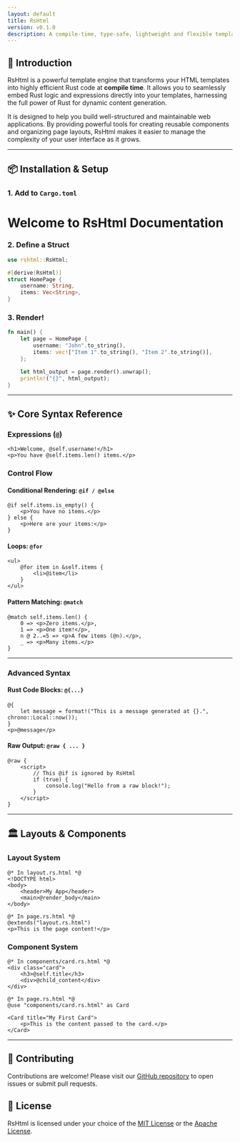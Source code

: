```yaml
---
layout: default
title: RsHtml
version: v0.1.0
description: A compile-time, type-safe, lightweight and flexible template engine for Rust, designed to seamlessly integrate Rust code within HTML templates.
---
```


## 🚀 Introduction

RsHtml is a powerful template engine that transforms your HTML templates into highly efficient Rust code at **compile time**. It allows you to seamlessly embed Rust logic and expressions directly into your templates, harnessing the full power of Rust for dynamic content generation.

It is designed to help you build well-structured and maintainable web applications. By providing powerful tools for creating reusable components and organizing page layouts, RsHtml makes it easier to manage the complexity of your user interface as it grows.

---

## 📦 Installation & Setup

### 1. Add to `Cargo.toml`

# Welcome to RsHtml Documentation

### 2. Define a Struct

```rust
use rshtml::RsHtml;

#[derive(RsHtml)]
struct HomePage {
    username: String,
    items: Vec<String>,
}
```

### 3. Render!

```rust
fn main() {
    let page = HomePage {
        username: "John".to_string(),
        items: vec!["Item 1".to_string(), "Item 2".to_string()],
    };

    let html_output = page.render().unwrap();
    println!("{}", html_output);
}
```

---

## ✨ Core Syntax Reference

### Expressions (`@`)

```rshtml
<h1>Welcome, @self.username!</h1>
<p>You have @self.items.len() items.</p>
```

### Control Flow

#### Conditional Rendering: `@if / @else`

```rshtml
@if self.items.is_empty() {
    <p>You have no items.</p>
} else {
    <p>Here are your items:</p>
}
```

#### Loops: `@for`

```rshtml
<ul>
    @for item in &self.items {
        <li>@item</li>
    }
</ul>
```

#### Pattern Matching: `@match`

```rshtml
@match self.items.len() {
    0 => <p>Zero items.</p>,
    1 => <p>One item!</p>,
    n @ 2..=5 => <p>A few items (@n).</p>,
    _ => <p>Many items.</p>
}
```

---

### Advanced Syntax

#### Rust Code Blocks: `@{...}`

```rshtml
@{
    let message = format!("This is a message generated at {}.", chrono::Local::now());
}
<p>@message</p>
```

#### Raw Output: `@raw { ... }`

```rshtml
@raw {
    <script>
        // This @if is ignored by RsHtml
        if (true) {
            console.log("Hello from a raw block!");
        }
    </script>
}
```

---

## 🏛️ Layouts & Components

### Layout System

```rshtml
@* In layout.rs.html *@
<!DOCTYPE html>
<body>
    <header>My App</header>
    <main>@render_body</main>
</body>

@* In page.rs.html *@
@extends("layout.rs.html")
<p>This is the page content!</p>
```

### Component System

```rshtml
@* In components/card.rs.html *@
<div class="card">
    <h3>@self.title</h3>
    <div>@child_content</div>
</div>

@* In page.rs.html *@
@use "components/card.rs.html" as Card

<Card title="My First Card">
    <p>This is the content passed to the card.</p>
</Card>
```

---

## 🤝 Contributing

Contributions are welcome! Please visit our [GitHub repository](https://github.com/rshtml/rshtml) to open issues or submit pull requests.

## 📜 License

RsHtml is licensed under your choice of the [MIT License](https://github.com/rshtml/rshtml/blob/main/LICENSE-MIT) or the [Apache License](https://github.com/rshtml/rshtml/blob/main/LICENSE-APACHE).
